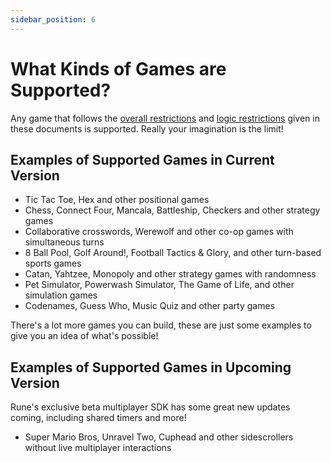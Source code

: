 ```yaml
---
sidebar_position: 6
---
```


# What Kinds of Games are Supported?

Any game that follows the [overall restrictions](multiplayer/syncing-game-state.md#restrictions) and [logic restrictions](multiplayer/logic-restrictions.md) given in these documents is supported. Really your imagination is the limit!

## Examples of Supported Games in Current Version

- Tic Tac Toe, Hex and other positional games
- Chess, Connect Four, Mancala, Battleship, Checkers and other strategy games
- Collaborative crosswords, Werewolf and other co-op games with simultaneous turns
- 8 Ball Pool, Golf Around!, Football Tactics & Glory, and other turn-based sports games
- Catan, Yahtzee, Monopoly and other strategy games with randomness
- Pet Simulator, Powerwash Simulator, The Game of Life, and other simulation games
- Codenames, Guess Who, Music Quiz and other party games

There's a lot more games you can build, these are just some examples to give you an idea of what's possible!

## Examples of Supported Games in Upcoming Version

Rune's exclusive beta multiplayer SDK has some great new updates coming, including shared timers and more!

- Super Mario Bros, Unravel Two, Cuphead and other sidescrollers without live multiplayer interactions
